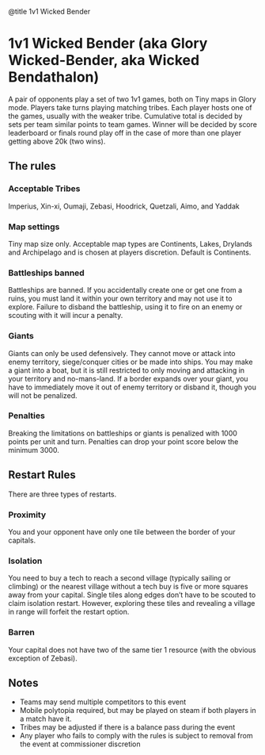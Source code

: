 @title 1v1 Wicked Bender

# 1v1 Wicked Bender (aka Glory Wicked-Bender, aka Wicked Bendathalon)

A pair of opponents play a set of two 1v1 games, both on Tiny maps in Glory mode. Players take turns playing matching tribes. Each player hosts one of the games, usually with the weaker tribe. Cumulative total is decided by sets per team similar points to team games.  Winner will be decided by score leaderboard or finals round play off in the case of more than one player getting above 20k (two wins).

## The rules

### Acceptable Tribes ###
Imperius, Xin-xi, Oumaji, Zebasi, Hoodrick, Quetzali, Aimo, and Yaddak

### Map settings ###
Tiny map size only. Acceptable map types are Continents, Lakes, Drylands and Archipelago and is chosen at players discretion. Default is Continents.

### Battleships banned ###
Battleships are banned. If you accidentally create one or get one from a ruins, you must land it within your own territory and may not use it to explore. Failure to disband the battleship, using it to fire on an enemy or scouting with it will incur a penalty.

### Giants
Giants can only be used defensively. They cannot move or attack into enemy territory, siege/conquer cities or be made into ships. You may make a giant into a boat, but it is still restricted to only moving and attacking in your territory and no-mans-land. If a border expands over your giant, you have to immediately move it out of enemy territory or disband it, though you will not be penalized.

### Penalties
Breaking the limitations on battleships or giants is penalized with 1000 points per unit and turn. Penalties can drop your point score below the minimum 3000.

## Restart Rules
There are three types of restarts.

### Proximity
You and your opponent have only one tile between the border of your capitals.

### Isolation
You need to buy a tech to reach a second village (typically sailing or climbing) or the nearest village without a tech buy is five or more squares away from your capital. Single tiles along edges don’t have to be scouted to claim isolation restart. However, exploring these tiles and revealing a village in range will forfeit the restart option.

### Barren ### 
Your capital does not have two of the same tier 1 resource (with the obvious exception of Zebasi).

## Notes

- Teams may send multiple competitors to this event
- Mobile polytopia required, but may be played on steam if both players in a match have it.
- Tribes may be adjusted if there is a balance pass during the event
- Any player who fails to comply with the rules is subject to removal from the event at commissioner discretion
